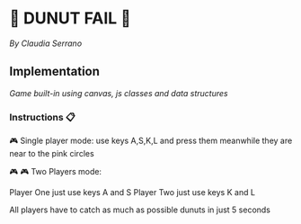 # :doughnut: DUNUT FAIL :doughnut:

_By Claudia Serrano_

## Implementation 

_Game built-in using canvas, js classes and data structures_



### Instructions 📋

:video_game: Single player mode: use keys A,S,K,L and press them meanwhile they are near to the pink circles 

:video_game: :video_game: Two Players mode:

Player One just use keys A and S
Player Two just use keys K and L

All players have to catch as much as possible dunuts in just 5 seconds

